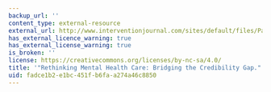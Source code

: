 ```yaml
---
backup_url: ''
content_type: external-resource
external_url: http://www.interventionjournal.com/sites/default/files/Patel%202014%20I%20bridging%20credibility%20gap.pdf
has_external_licence_warning: true
has_external_license_warning: true
is_broken: ''
license: https://creativecommons.org/licenses/by-nc-sa/4.0/
title: '"Rethinking Mental Health Care: Bridging the Credibility Gap." (PDF)'
uid: fadce1b2-e1bc-451f-b6fa-a274a46c8850
---
```


